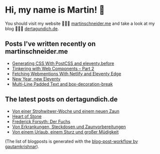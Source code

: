 # Hi, my name is Martin! 👋 
You should visit my website 👨🏼‍💻  [martinschneider.me](https://martinschneider.me) and take a look at my blog 🤷🏼‍♂️ [dertagundich.de](https://www.dertagundich.de).

## Posts I've written recently on martinschneider.me
<!-- MSME-POST-LIST:START -->
- [Generating CSS With PostCSS and eleventy.before](https://martinschneider.me/articles/generating-css-with-postcss-and-eleventy-before/)
- [Tinkering with Web Components – Part 2](https://martinschneider.me/articles/tinkering-with-web-components-part-2/)
- [Fetching Webmentions With Netlify and Eleventy Edge](https://martinschneider.me/articles/fetching-webmentions-with-netlify-and-eleventy-edge/)
- [New Year, new Eleventy](https://martinschneider.me/articles/new-year-new-eleventy/)
- [Multi-Line Padded Text and box-decoration-break](https://martinschneider.me/articles/multi-line-padded-text-and-box-decoration-break/)
<!-- MSME-POST-LIST:END -->

## The latest posts on dertagundich.de
<!-- DTUI-POST-LIST:START -->
- [Von einer Strohwitwer-Woche und einem neuen Zaun](https://www.dertagundich.de/blog/2023/08/von-einer-strohwitwer-woche-und-einem-neuen-zaun)
- [Heart of Stone](https://www.dertagundich.de/blog/2023/08/heart-of-stone)
- [Frederick Forsyth: Der Fuchs](https://www.dertagundich.de/blog/2023/08/frederick-forsyth-der-fuchs)
- [Von Erkrankungen, Steckdosen und Zaunvorbereitungen](https://www.dertagundich.de/blog/2023/08/von-erkrankungen-steckdosen-und-zaunvorbereitungen)
- [Von einem Urlaub, einem Sturz und großer Müdigkeit](https://www.dertagundich.de/blog/2023/07/von-einem-urlaub-einem-sturz-und-grosser-mudigkeit)
<!-- DTUI-POST-LIST:END -->

(The list of blogposts is generated with the [blog-post-workflow by gautamkrishnar](https://github.com/gautamkrishnar/blog-post-workflow)).
